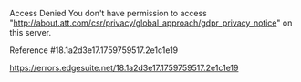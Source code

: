 Access Denied
You don't have permission to access "http://about.att.com/csr/privacy/global_approach/gdpr_privacy_notice" on this server.

Reference #18.1a2d3e17.1759759517.2e1c1e19

https://errors.edgesuite.net/18.1a2d3e17.1759759517.2e1c1e19
